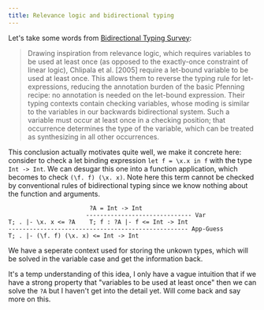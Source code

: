 ```yaml
---
title: Relevance logic and bidirectional typing
---
```


Let's take some words from [Bidirectional Typing Survey](https://arxiv.org/pdf/1908.05839.pdf):

> Drawing inspiration from relevance logic, which requires variables to be used at least once (as opposed to the exactly-once constraint of linear logic), Chlipala et al. [2005] require a let-bound variable to be used at least once. This allows them to reverse the typing rule for let-expressions, reducing the annotation burden of the basic Pfenning recipe: no annotation is needed on the let-bound expression. Their typing contexts contain checking variables, whose moding is similar to the variables in our backwards bidirectional system. Such a variable must occur at least once in a checking position; that occurrence determines the type of the variable, which can be treated as synthesizing in all other occurrences.

This conclusion actually motivates quite well, we make it concrete here: consider to check a let binding expression `let f = \x.x in f` with the type `Int -> Int`. We can desugar this one into a function application, which becomes to check `(\f. f) (\x. x)`.  Note here this term cannot be checked by conventional rules of bidirectional typing since we know nothing about the function and arguments.

```
                       ?A = Int -> Int
                      ------------------------------ Var
T; . |- \x. x <= ?A    T; f : ?A |- f <= Int -> Int
--------------------------------------------------- App-Guess
T; . |- (\f. f) (\x. x) <= Int -> Int
```

We have a seperate context used for storing the unkown types, which will be solved in  the variable case and get the information back.

It's a temp understanding of this idea, I only have a vague intuition that if we have a strong property that "variables to be used at least once" then we can solve the `?A` but I haven't get into the detail yet. Will come back and say more on this.
